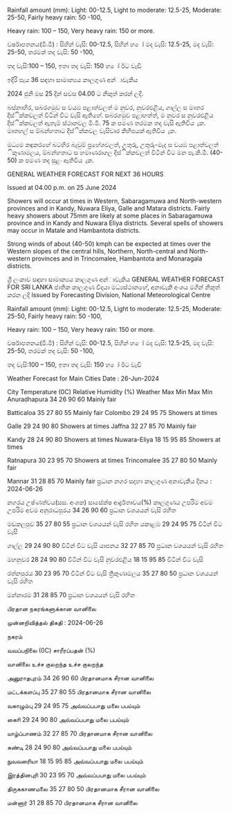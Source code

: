 Rainfall amount (mm): Light: 00-12.5, Light to moderate: 12.5-25, Moderate: 25-50, Fairly heavy rain: 50 -100,

Heavy rain: 100 – 150, Very heavy rain: 150 or more.

වර්ෂාපතනය(මි.මී) : සිහින් වැසි: 00-12.5, සිහින් හ ෝ මද වැසි: 12.5-25, මද වැසි: 25-50, තරමක් තද වැසි: 50 -100,

තද වැසි:100 – 150, ඉතා තද වැසි: 150 හ ෝ ඊට වැඩි

ඉදිරි පැය 36 සඳහා සාමාන්‍යය කාලගුණ අන්‍ාවැකිය

2024 ජුනි මස 25 දින්‍ සවස 04.00 ට නිකුත් කරන්‍ ලදි.

බස්නාහිර, සබරගමුව ස වයඹ පළාත්වලත් ම නුවර, නුවරඑළිය, ගාල්ල ස මාතර දිස්ික්කවලත් විටින් විට වැසි ඇතිහේ. සබරගමුව පළාහත්ත්, ම නුවර ස නුවරඑළිය දිස්ික්කවලත් ඇතැම් ස්ථානවල මි.මී. 75 ක පමණ තරමක තද වැසි ඇතිවිය ැක. මාතහල් ස ම්බන්හතාට දිස්ික්කවල වැසිවාර කිහිපයක් ඇතිවිය ැක.

මධ්‍යම කඳුකරහේ බටහිර බෑවුම් ප්‍රහේශවලත්, උතුරු, උතුරු-මැද ස වයඹ පළාත්වලත් ිකුණාමලය, ම්බන්හතාට ස හමාණරාගල දිස්ික්කවලත් විටින් විට මන පැ.කි.මී. (40-50) ක පමණ තද සුළං ඇතිවිය ැක.

GENERAL WEATHER FORECAST FOR NEXT 36 HOURS

Issued at 04.00 p.m. on 25 June 2024

Showers will occur at times in Western, Sabaragamuwa and North-western provinces and in Kandy, Nuwara Eliya, Galle and Matara districts. Fairly heavy showers about 75mm are likely at some places in Sabaragamuwa province and in Kandy and Nuwara Eliya districts. Several spells of showers may occur in Matale and Hambantota districts.

Strong winds of about (40-50) kmph can be expected at times over the Western slopes of the central hills, Northern, North-central and North-western provinces and in Trincomalee, Hambantota and Monaragala districts.

ශ්‍රී ලංකාව සඳහා සාමාන්‍යය කාලගුණ අන්‍ාවැකිය GENERAL WEATHER FORECAST FOR SRI LANKA ජාතික කාලගුණ විදයා මධ්‍යස්ථානහේ, අනාවැකි අංශය මගින් නිකුත් කරන ලදි Issued by Forecasting Division, National Meteorological Centre

Rainfall amount (mm): Light: 00-12.5, Light to moderate: 12.5-25, Moderate: 25-50, Fairly heavy rain: 50 -100,

Heavy rain: 100 – 150, Very heavy rain: 150 or more.

වර්ෂාපතනය(මි.මී) : සිහින් වැසි: 00-12.5, සිහින් හ ෝ මද වැසි: 12.5-25, මද වැසි: 25-50, තරමක් තද වැසි: 50 -100,

තද වැසි:100 – 150, ඉතා තද වැසි: 150 හ ෝ ඊට වැඩි

Weather Forecast for Main Cities Date : 26-Jun-2024

City Temperature (0C) Relative Humidity (%) Weather Max Min Max Min Anuradhapura 34 26 90 60 Mainly fair

Batticaloa 35 27 80 55 Mainly fair Colombo 29 24 95 75 Showers at times

Galle 29 24 90 80 Showers at times Jaffna 32 27 85 70 Mainly fair

Kandy 28 24 90 80 Showers at times Nuwara-Eliya 18 15 95 85 Showers at times

Ratnapura 30 23 95 70 Showers at times Trincomalee 35 27 80 50 Mainly fair

Mannar 31 28 85 70 Mainly fair ප්‍රධාන නගර සදහා කාලගුණ අනාවැකිය දිනය : 2024-06-26

නගරය උෂ්ණත්වය(සස. අංශක) සාසේක්ෂ ආර්ද්‍රතාවය(%) කාලගුණය උපරිම අවම උපරිම අවම අනුරාධපුරය 34 26 90 60 ප්‍රධාන වශයයන් වැසි රහිත

මඩකලපුව 35 27 80 55 ප්‍රධාන වශයයන් වැසි රහිත යකාළඹ 29 24 95 75 විටින් විට වැසි

ගාල්ල 29 24 90 80 විටින් විට වැසි යාපනය 32 27 85 70 ප්‍රධාන වශයයන් වැසි රහිත

මහනුවර 28 24 90 80 විටින් විට වැසි නුවරඑළිය 18 15 95 85 විටින් විට වැසි

රත්නපුරය 30 23 95 70 විටින් විට වැසි ත්‍රිකුණාමලය 35 27 80 50 ප්‍රධාන වශයයන් වැසි රහිත

මන්නාරම 31 28 85 70 ප්‍රධාන වශයයන් වැසි රහිත

பிரதான நகரங்களுக்கான வானிலை

முன்னறிவித்தல் திகதி : 2024-06-26

நகரம்

வவப்பநிலை (0C) சாரீரப்பதன் (%)

வானிலை உச்ச குலறந்த உச்ச குலறந்த

அனுராதபுரம் 34 26 90 60 பிரதானமாக சீரான வானிலை

மட்டக்களப்பு 35 27 80 55 பிரதானமாக சீரான வானிலை

வகாழும்பு 29 24 95 75 அவ்வப்பபாது மலை பபய்யும்

காைி 29 24 90 80 அவ்வப்பபாது மலை பபய்யும்

யாழ்ப்பாணம் 32 27 85 70 பிரதானமாக சீரான வானிலை

கண்டி 28 24 90 80 அவ்வப்பபாது மலை பபய்யும்

நுவவரைியா 18 15 95 85 அவ்வப்பபாது மலை பபய்யும்

இரத்தினபுரி 30 23 95 70 அவ்வப்பபாது மலை பபய்யும்

திருககாணமலை 35 27 80 50 பிரதானமாக சீரான வானிலை

மன்னார் 31 28 85 70 பிரதானமாக சீரான வானிலை